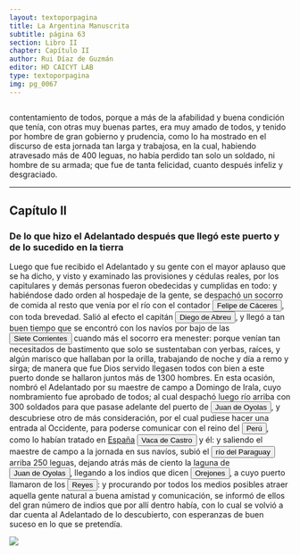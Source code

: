 ```yaml
---
layout: textoporpagina
title: La Argentina Manuscrita
subtitle: página 63
section: Libro II
chapter: Capítulo II
author: Rui Díaz de Guzmán
editor: HD CAICYT LAB
type: textoporpagina
img: pg_0067
---
```


<div class="row">
    <div class="column">
<p>contentamiento de todos, porque a más de la afabilidad y buena condición que tenía, con otras muy buenas partes, era muy amado de todos, y tenido por hombre de gran gobierno y prudencia, como lo ha mostrado en el discurso de esta jornada tan larga y trabajosa, en la cual, habiendo atravesado más de 400 leguas, no había perdido tan solo un soldado, ni hombre de su armada; que fue de tanta felicidad, cuanto después infeliz y desgraciado.</p><hr><h2>Capítulo II</h2><h3>De lo que hizo el Adelantado después que llegó este puerto y de lo sucedido en la tierra</h3><p>Luego que fue recibido el Adelantado y su gente con el mayor aplauso que se ha dicho, y visto y examinado las provisiones y cédulas reales, por los capitulares y demás personas fueron obedecidas y cumplidas en todo: y habiéndose dado orden al hospedaje de la gente, se despachó un socorro de comida al resto que venía por el río con el contador <button class="balloon" data-balloon-pos="up" data-balloon-length="large" data-balloon="Felipe de Cáceres (n. Madrid, ca. 1538) fueun conquistador, explorador y colonizador español.Se desempeñó como gobernador interino del Ríode la Plata y del Paraguay, con sede en Asunción,entre el 11 de diciembre de 1568 hasta el 14 dejulio de 1572.">Felipe de Cáceres</button>, con toda brevedad. Salió al efecto el capitán <button class="balloon" data-balloon-pos="up" data-balloon-length="large" data-balloon="Abreu (Diego), de Sevilla; viene con don Pedro de Mendoza. Derrota a los indios cerca de Corpus. Se le cree autor de la sentencia contra la Maldonado. Vuelve a Buenos Aires, para hacer evacuar el Fuerte, y lleva la gente a la Asumpción. Trae socorros al convoy de Cabeza de Vaca. Es electo Gobernador en ausencia de Irala; se conspira contra su persona. Prende al jefe del complot, y lo condena a muerte. Informa a España de su nombramiento; se resiste a devolver el mando al Gobernador Irala; se retira a las tierras de los indios. No quiere volver a la ciudad. Es sorprendido y herido. Lo llevan muerto a la Asumpción.">Diego de Abreu</button>, y llegó a tan buen tiempo que se encontró con los navíos por bajo de las <a href="https://recogito.pelagios.org/document/wzqxhk0h3vpikm/part/1/edit#af0de0db-d68a-4e9a-bb4f-bde338e1444c" target="_blank"><button class="balloon" data-balloon-pos="up" data-balloon-length="large" data-balloon="La ciudad de Corrientes – Capital de la Provincia de Corrientes y principal portal de acceso, fundada en 1588 por el Adelantado Juan Torres de Vera y Aragón, es una ciudad con un balcón majestuoso sobre el Río Paraná donde éste cambia su rumbo por ello formando rompientes: Siete puntas o salientes que dieron origen a su nombre: San Juan de Vera de las Siete Corrientes.">Siete Corrientes</button></a> cuando más el socorro era menester: porque venían tan necesitados de bastimento que solo se sustentaban con yerbas, raíces, y algún marisco que hallaban por la orilla, trabajando de noche y día a remo y sirga; de manera que fue Dios servido llegasen todos con bien a este puerto donde se hallaron juntos más de 1300 hombres. En esta ocasión, nombró el Adelantado por su maestre de campo a Domingo de Irala, cuyo nombramiento fue aprobado de todos; al cual despachó luego río arriba con 300 soldados para que pasase adelante del puerto de <button class="balloon" data-balloon-pos="up" data-balloon-length="large" data-balloon="Refiere a Juan de Ayolas (Briviesca de la Bureba, Corona de Castilla, 1493 o ¿ca. 1510? – Candelaria del Chaco Boreal, gobernación del Río de la Plata y del Paraguay, 1538) era un explorador español que fuera vecino fundador de la primera Buenos Aires, acompañando al adelantado Pedro de Mendoza, y que nominalmente fuera nombrado como teniente de gobernador general de Asunción en 1537, para convertirse al poco tiempo y en forma igualmente nominal en gobernador del Río de la Plata y del Paraguay pero nunca ejercería como tal por estar en plena exploración.">Juan de Oyolas</button>, y descubriese otro de más consideración, por el cual pudiese hacer una entrada al Occidente, para poderse comunicar con el reino del <a href="https://recogito.pelagios.org/document/wzqxhk0h3vpikm/part/1/edit#b9fd3e97-4eab-4533-bd50-ef7bcb6dca07" target="_blank"><button class="balloon" data-balloon-pos="up" data-balloon-length="large" data-balloon="Entendido como virreinato del Perú.">Perú</button></a>, como lo habían tratado en <a href="https://recogito.pelagios.org/document/wzqxhk0h3vpikm/part/1/edit#74d23701-90a8-467e-9e1f-b15c8e628b28" target="_blank">España</a> <button class="balloon" data-balloon-pos="up" data-balloon-length="large" data-balloon="Vaca de Castro. Virrey del Perú; prende a Diego de Almagro en la batalla de Chupas. Nombra a Diego de Rojas, Gobernador de Tucumán. Fue el segundo gobernador del Perú, y reemplazó a su conquistador Pizarro. A pesar de haberse presentado a ocupar la silla del gobierno con poderes, autógrafos del Rey, tuvo que vencer la resistencia que le opuso Diego de Almagro, el mozo, que la había usurpado; y la llanura de Chupas, cerca de Huamanga, fue el campo de batalla en que se decidió esta lucha, el día 16 de setiembre de 1542. La victoria se declara a favor del licenciado, que abusó de ella, haciendo perecer en los cadalsos a Almagro y a la mayor parte de sus compañeros. Una conducta tan inhumana no le hizo desmerecer en el concepto de sus compatriotas; y un historiador juicioso no trepida en decir &quot;que las providencias de este magistrado, acompañadas de su gran capacidad, madurez y suavidad, le hicieron amable en aquellos países&quot;.Juan y Ulloa, Viajes a la América Meridional, Tom. IV, pág. LXXIII del resumen histórico.">Vaca de Castro</button> y él: y saliendo el maestre de campo a la jornada en sus navíos, subió el <button class="balloon" data-balloon-pos="up" data-balloon-length="large" data-balloon="http://www.geonames.org/3437596/rio-paraguai.html">río del Paraguay</button> arriba 250 leguas, dejando atrás más de ciento la laguna de <button class="balloon" data-balloon-pos="up" data-balloon-length="large" data-balloon="Refiere a Juan de Ayolas (Briviesca de la Bureba, Corona de Castilla, 1493 o ¿ca. 1510? – Candelaria del Chaco Boreal, gobernación del Río de la Plata y del Paraguay, 1538) era un explorador español que fuera vecino fundador de la primera Buenos Aires, acompañando al adelantado Pedro de Mendoza, y que nominalmente fuera nombrado como teniente de gobernador general de Asunción en 1537, para convertirse al poco tiempo y en forma igualmente nominal en gobernador del Río de la Plata y del Paraguay pero nunca ejercería como tal por estar en plena exploración.">Juan de Oyolas</button>, llegando a los indios que dicen <button class="balloon" data-balloon-pos="up" data-balloon-length="large" data-balloon="Orejones. Indios que habitan una isla del Paraguay; así llamados por tener las orejas horadadas y pendientes. Indios del Perú, habitan cerca de un paraje llamado Puerto de los Reyes. Nombre dado a una tribu que los primeros españoles aseguraron que se hallaba en una isla del Paraguay, al sur de la laguna de los Xarayes, según algunos; y en la misma laguna, según otros. El jesuita Juan Patricio Fernández, que en 1726 publicó en Madrid una Relación historial de las misiones de Chiquitos, hablando de las tentativas que se hicieron para abrir una comunicación entre estas misiones y las del Paraguay, da el itinerario de los padres de la Compañía, que salieron del puerto de la Candelaria el 10 de Mayo de 1703, y, navegando río arriba, llegaron el 31 de octubre siguiente al lago de los Xarayes. En este diario se describe con minuciosa exactitud la isla de los Orejones, &quot;situada, dicen los exploradores, en la boca de este lago, gozando de un clima saludable y templado, aunque está en 17º y pocos minutos de altura. Tiene de longitud 40 leguas, y 10 de ancho, aunque otros la hacen doblado mayor. El terreno es muy fértil y abundante; aunque en partes sobresale en montañas, llenas de árboles, muy a propósito para labrarlos. Los primeros descubridores la llamaron Paraíso: nosotros empero no observamos en ella cosa de más monta que el clima&quot;. Por otra parte otro jesuita, que visitó también aquellos lugares, después de haber tratado de fabuloso el lago de los Xarayes, añade, que la isla del Paraíso, o de los Orejones les &quot;es conocida a los portugueses establecidos en los parajes inmediatos de Cuyabá y Matogroso, así como a los españoles modernos que los han frecuentado: que ninguna noticia de ella dan los indios; y por lo mismo cree, que sin la menor dificultad se puede poner a la isla y al lago en el número de las cosas imaginarias&quot;. En apoyo de este aserto cita la autoridad del Padre Sánchez, que subió el río Paraguay desde la Asumpción hasta la reducción del Corazón de Jesús, a los 16º, sin encontrar el lago ni la isla, &quot;que solo existen en los mapas de los geógrafos&quot;, &quot;nonnisi in geographicis tabubulis extant&quot;61. Con esta opinión está concorde la del Padre Ciriaco Morelli, que en su versión latina de la historia del Paraguay del Padre Charlevoix, dice que, el lago tan decantado de los Xarayes no es más que un inmenso cenagal, y que ninguna isla existe donde se suele poner la de los Orejones. Azara, en el atlas que acompaña sus viajes, pone la Isla del Paraíso al sur de la laguna de los Xarayes, y es donde le corresponde estar. Parece que el nombre de Paraíso ha seducido a todos nuestros historiadores, que se han esmerado en darnos descripciones muy circunstanciadas de este Eden; y para elevar los habitantes a la dignidad de su morada, les representaron como los últimos vástagos de los Incas, de cuyo origen hallaron un testimonio irrefragable en sus orejas, que eran largas y horadadas, como las que, por privilegio de Manco Capac, traían sus descendientes en el Perú. Ni fueron estos los únicos Orejones que vieron los conquistadores y los misioneros. Otros describió con singular esmero el P. Lozano, colocándolos en un valle del Chaco, como a diez o doce leguas de la antigua ciudad de Santiago de Guadalcázar. Para juzgar de la extraordinaria credulidad de este escritor, cuyas obras forman sin embargo el más copioso depósito de noticias históricas de estas provincias, transcribimos el siguiente trozo del libro XI de su Descripción corográfica del Chaco, en que trata de la nación de los Chichas Orejones: &quot;Dicen que serán como 6000: andan vestidos como en el Perú, de lana de carneros de la tierra (allpaca) que tienen; y que labran minas de plata, de cuyo metal forman su ajuar y hacen adornos para sus mujeres; y los hombres chipanas, penachos y pillos para bailar al uso del Inga. Los Chichas Orejones, que viven en dichos valles juntos con los Churumatas, son indios que ocupaban los emperadores Ingas en las minas y conquista de la Cordillera: los cuales, como supieron la entrada de los españoles en el Perú, y muerte que habían dado al Inga Atahualpa en Cajamarca, y que se habían apoderado del Cuzco, no quisieron volver al Perú, y se quedaron en tierras de los Churumatas&quot;. Este mismo origen han dado a los Orejones del Paraguay sus historiadores, y nada se arriesga en decir que tan fabuloso es el uno como el otro.">Orejones</button>, a cuyo puerto llamaron de los <button class="balloon" data-balloon-pos="up" data-balloon-length="large" data-balloon="Este fue un puerto establecido Paraguay arriba en plena laguna de los Xarayes (Gran Pantanal) sobre la entrada del río Cuiabá.">Reyes</button>: y procurando por todos los medios posibles atraer aquella gente natural a buena amistad y comunicación, se informó de ellos del gran número de indios que por allí dentro había, con lo cual se volvió a dar cuenta al Adelantado de lo descubierto, con esperanzas de buen suceso en lo que se pretendía. </p></div>

<div class="column">
<a href="{{site.baseurl}}/assets/img/argentina_manuscrita/{{page.img}}.jpg"><img src="{{site.baseurl}}/assets/img/argentina_manuscrita/{{page.img}}.jpg"></a>
</div>
</div>
